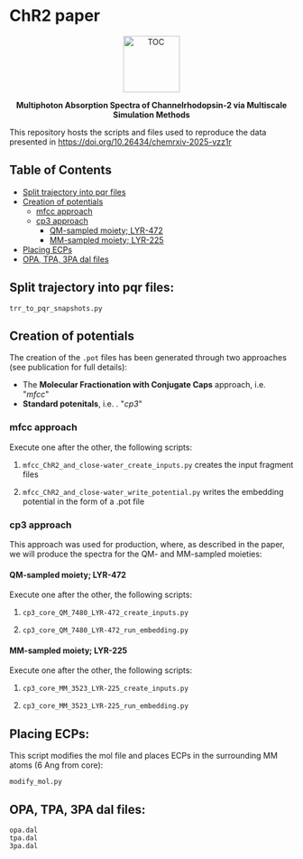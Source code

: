 # ChR2 paper

<div align="center">
  <img src="./TOC-ChR2-multiphoton.png" width="100px" alt="TOC" />
  <p><strong>Multiphoton Absorption Spectra of Channelrhodopsin-2 via Multiscale Simulation Methods</strong></p>
</div>

This repository hosts the scripts and files used to reproduce the data presented in https://doi.org/10.26434/chemrxiv-2025-vzz1r

## Table of Contents

- [Split trajectory into pqr files](#split-trajectory-into-pqr-files)
- [Creation of potentials](#creation-of-potentials)
    - [mfcc approach](#mfcc-approach)
    - [cp3 approach](#cp3-approach)
        - [QM-sampled moiety; LYR-472](#qm-sampled-moiety-lyr-472)
        - [MM-sampled moiety; LYR-225](#mm-sampled-moiety-lyr-225)
- [Placing ECPs](#placing-ecps)
- [OPA, TPA, 3PA dal files](#opa-tpa-3pa-dal-files)


## Split trajectory into pqr files:

```
trr_to_pqr_snapshots.py
```

## Creation of potentials

The creation of the `.pot` files has been generated through two approaches (see publication for full details):

- The __Molecular Fractionation with Conjugate Caps__ approach, i.e. "*mfcc*"
- __Standard potenitals__,  i.e. . "*cp3*" 


### mfcc approach

Execute one after the other, the following scripts:

1. `mfcc_ChR2_and_close-water_create_inputs.py` creates the input fragment files

2. `mfcc_ChR2_and_close-water_write_potential.py` writes the embedding potential in the form of a .pot file


### cp3 approach

This approach was used for production, where, as described in the paper, we will produce the spectra for the QM- and MM-sampled moieties:

#### QM-sampled moiety; LYR-472

Execute one after the other, the following scripts:

1. `cp3_core_QM_7480_LYR-472_create_inputs.py`

2. `cp3_core_QM_7480_LYR-472_run_embedding.py`

#### MM-sampled moiety; LYR-225

Execute one after the other, the following scripts:


1. `cp3_core_MM_3523_LYR-225_create_inputs.py`

2. `cp3_core_MM_3523_LYR-225_run_embedding.py`


## Placing ECPs:

This script modifies the mol file and places ECPs in the surrounding MM atoms (6 Ang from core):

```
modify_mol.py
```

## OPA, TPA, 3PA dal files:

```
opa.dal
tpa.dal
3pa.dal
```
